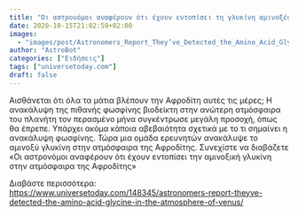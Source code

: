 ```yaml
---
title: "Οι αστρονόμοι αναφέρουν ότι έχουν εντοπίσει τη γλυκίνη αμινοξέος στην ατμόσφαιρα της Αφροδίτης"
date: 2020-10-15T21:02:59+02:00
images:
  - "images/post/Astronomers_Report_They’ve_Detected_the_Amino_Acid_Glycine_in_the_Atmosphere_of_Venus.jpg"
author: "AstroBot"
categories: ["Ειδήσεις"]
tags: ["universetoday.com"]
draft: false
---
```


Αισθάνεται ότι όλα τα μάτια βλέπουν την Αφροδίτη αυτές τις μέρες; Η ανακάλυψη της πιθανής φωσφίνης βιοδείκτη στην ανώτερη ατμόσφαιρα του πλανήτη τον περασμένο μήνα συγκέντρωσε μεγάλη προσοχή, όπως θα έπρεπε. Υπάρχει ακόμα κάποια αβεβαιότητα σχετικά με το τι σημαίνει η ανακάλυψη φωσφίνης. Τώρα μια ομάδα ερευνητών ανακάλυψε το αμινοξύ γλυκίνη στην ατμόσφαιρα της Αφροδίτης. Συνεχίστε να διαβάζετε «Οι αστρονόμοι αναφέρουν ότι έχουν εντοπίσει την αμινοξική γλυκίνη στην ατμόσφαιρα της Αφροδίτης»

Διαβάστε περισσότερα: https://www.universetoday.com/148345/astronomers-report-theyve-detected-the-amino-acid-glycine-in-the-atmosphere-of-venus/
